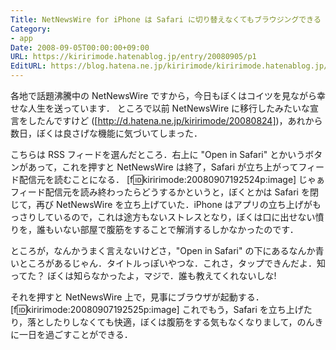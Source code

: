 ```yaml
---
Title: NetNewsWire for iPhone は Safari に切り替えなくてもブラウジングできる
Category:
- app
Date: 2008-09-05T00:00:00+09:00
URL: https://kiririmode.hatenablog.jp/entry/20080905/p1
EditURL: https://blog.hatena.ne.jp/kiririmode/kiririmode.hatenablog.jp/atom/entry/8454420450078214243
---
```


各地で話題沸騰中の NetNewsWire ですから，今日もぼくはコイツを見ながら幸せな人生を送っています．
ところで以前 NetNewsWire に移行したみたいな宣言をしたんですけど ([http://d.hatena.ne.jp/kiririmode/20080824])，あれから数日，ぼくは良さげな機能に気づいてしまった．

こちらは RSS フィードを選んだところ．右上に "Open in Safari" とかいうボタンがあって，これを押すと NetNewsWire は終了，Safari が立ち上がってフィード配信元を読むことになる．
[f:id:kiririmode:20080907192524p:image]
じゃぁフィード配信元を読み終わったらどうするかというと，ぼくとかは Safari を閉じて，再び NetNewsWire を立ち上げていた．iPhone はアプリの立ち上げがもっさりしているので，これは途方もないストレスとなり，ぼくは口に出せない憤りを，誰もいない部屋で腹筋をすることで解消するしかなかったのです．

ところが，なんかうまく言えないけどさ，"Open in Safari" の下にあるなんか青いところがあるじゃん．タイトルっぽいやつな．これさ，タップできんだよ．知ってた？
ぼくは知らなかったよ，マジで．誰も教えてくれないしな!

それを押すと NetNewsWire 上で，見事にブラウザが起動する．
[f:id:kiririmode:20080907192525p:image]
これでもう，Safari を立ち上げたり，落としたりしなくても快適，ぼくは腹筋をする気もなくなりまして，のんきに一日を過ごすことができる．

